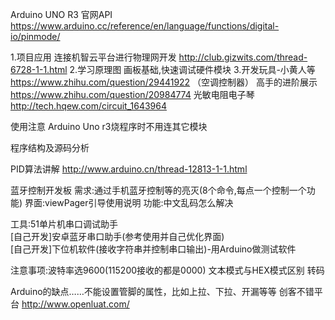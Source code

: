 Arduino UNO R3
官网API https://www.arduino.cc/reference/en/language/functions/digital-io/pinmode/

1.项目应用
连接机智云平台进行物理网开发  http://club.gizwits.com/thread-6728-1-1.html
2.学习原理图 画板基础,快速调试硬件模块
3.开发玩具-小黄人等  https://www.zhihu.com/question/29441922  （空调控制器）
高手的进阶展示 https://www.zhihu.com/question/20984774
光敏电阻电子琴 http://tech.hqew.com/circuit_1643964

使用注意
Arduino Uno r3烧程序时不用连其它模块

程序结构及源码分析

PID算法讲解 http://www.arduino.cn/thread-12813-1-1.html

蓝牙控制开发板
需求:通过手机蓝牙控制等的亮灭(8个命令,每点一个控制一个功能)
界面:viewPager引导使用说明
功能:中文乱码怎么解决

工具:51单片机串口调试助手  
[自己开发]安卓蓝牙串口助手(参考使用并自己优化界面)  
[自己开发]下位机软件(接收字符串并控制串口输出)-用Arduino做测试软件

注意事项:波特率选9600(115200接收的都是0000)  文本模式与HEX模式区别   转码

Arduino的缺点……不能设置管脚的属性，比如上拉、下拉、开漏等等
创客不错平台 http://www.openluat.com/
